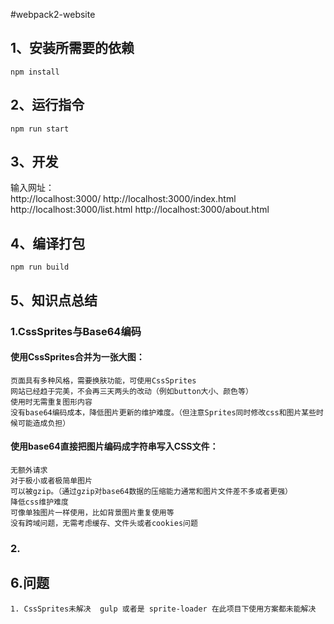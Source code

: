 #webpack2-website

## 1、安装所需要的依赖
```
npm install

```

## 2、运行指令
```
npm run start

```

## 3、开发
输入网址：<br>
   http://localhost:3000/
   http://localhost:3000/index.html
   http://localhost:3000/list.html
   http://localhost:3000/about.html

## 4、编译打包
```
npm run build

```

## 5、知识点总结

### 1.CssSprites与Base64编码　　


#### 使用CssSprites合并为一张大图：

	页面具有多种风格，需要换肤功能，可使用CssSprites
	网站已经趋于完美，不会再三天两头的改动（例如button大小、颜色等）
	使用时无需重复图形内容
	没有base64编码成本，降低图片更新的维护难度。（但注意Sprites同时修改css和图片某些时候可能造成负担）

#### 使用base64直接把图片编码成字符串写入CSS文件：

	无额外请求
	对于极小或者极简单图片
	可以被gzip。（通过gzip对base64数据的压缩能力通常和图片文件差不多或者更强）
	降低css维护难度
	可像单独图片一样使用，比如背景图片重复使用等
	没有跨域问题，无需考虑缓存、文件头或者cookies问题
   
 
### 2.

## 6.问题
	1. CssSprites未解决  gulp 或者是 sprite-loader 在此项目下使用方案都未能解决

